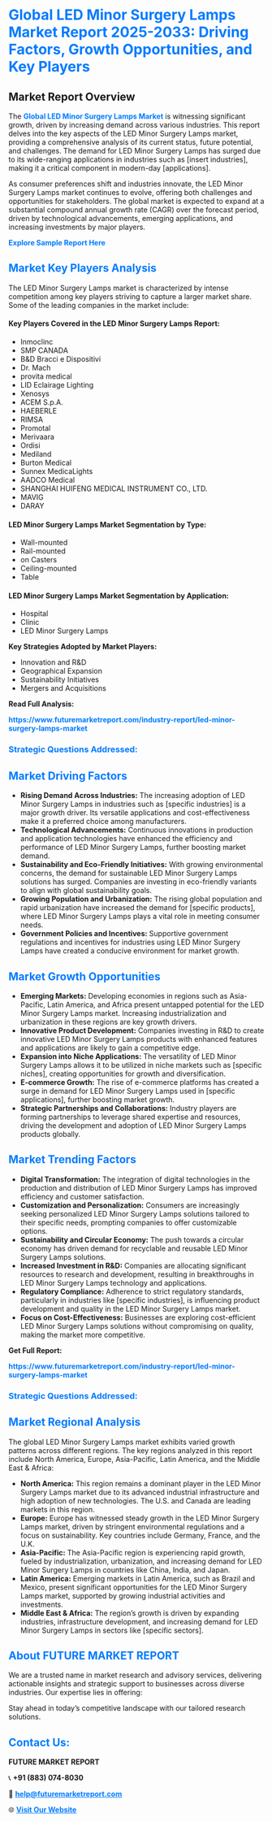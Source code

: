 <h1 style="color: #007BFF;">Global LED Minor Surgery Lamps Market Report 2025-2033: Driving Factors, Growth Opportunities, and Key Players</h1>

<section id="overview">
<h2>Market Report Overview</h2>
<p>The <a href="https://www.futuremarketreport.com/industry-report/led-minor-surgery-lamps-market" style="color: #007BFF; text-decoration: none;"><strong>Global LED Minor Surgery Lamps Market</strong></a> is witnessing significant growth, driven by increasing demand across various industries. This report delves into the key aspects of the LED Minor Surgery Lamps market, providing a comprehensive analysis of its current status, future potential, and challenges. The demand for LED Minor Surgery Lamps has surged due to its wide-ranging applications in industries such as [insert industries], making it a critical component in modern-day [applications].</p>
<p>As consumer preferences shift and industries innovate, the LED Minor Surgery Lamps market continues to evolve, offering both challenges and opportunities for stakeholders. The global market is expected to expand at a substantial compound annual growth rate (CAGR) over the forecast period, driven by technological advancements, emerging applications, and increasing investments by major players.</p>
</section>

<section id="overview">
<p><a href="https://www.futuremarketreport.com/request-sample/reportId=112816" style="color: #007BFF; text-decoration: none;"><strong>Explore Sample Report Here</strong></a></p>
</section>

<section id="key-players">
<h2 style="color: #007BFF;">Market Key Players Analysis</h2>
<p>The LED Minor Surgery Lamps market is characterized by intense competition among key players striving to capture a larger market share. Some of the leading companies in the market include:</p>
<h4>Key Players Covered in the LED Minor Surgery Lamps Report:</h4>
<ul><li>Inmoclinc</li><li>SMP CANADA</li><li>B&amp;D Bracci e Dispositivi</li><li>Dr. Mach</li><li>provita medical</li><li>LID Eclairage Lighting</li><li>Xenosys</li><li>ACEM S.p.A.</li><li>HAEBERLE</li><li>RIMSA</li><li>Promotal</li><li>Merivaara</li><li>Ordisi</li><li>Mediland</li><li>Burton Medical</li><li>Sunnex MedicaLights</li><li>AADCO Medical</li><li>SHANGHAI HUIFENG MEDICAL INSTRUMENT CO., LTD.</li><li>MAVIG</li><li>DARAY</li></ul>
<h4>LED Minor Surgery Lamps Market Segmentation by Type:</h4>
<ul><li>Wall-mounted</li><li>Rail-mounted</li><li>on Casters</li><li>Ceiling-mounted</li><li>Table</li></ul>

<h4>LED Minor Surgery Lamps Market Segmentation by Application:</h4>
<ul><li>Hospital</li><li>Clinic</li><li>LED Minor Surgery Lamps</li></ul>
<p><strong>Key Strategies Adopted by Market Players:</strong></p>
<ul>
<li>Innovation and R&D</li>
<li>Geographical Expansion</li>
<li>Sustainability Initiatives</li>
<li>Mergers and Acquisitions</li>
</ul>
</section>

<section>
<p><strong>Read Full Analysis: </strong></p><a href="https://www.futuremarketreport.com/industry-report/led-minor-surgery-lamps-market" style="color: #007BFF; text-decoration: none;"><strong>https://www.futuremarketreport.com/industry-report/led-minor-surgery-lamps-market</strong></a>
<h3 style="color: #007BFF;">Strategic Questions Addressed:</h3>
</section>

<section id="driving-factors">
<h2 style="color: #007BFF;">Market Driving Factors</h2>
<ul>
<li><strong>Rising Demand Across Industries:</strong> The increasing adoption of LED Minor Surgery Lamps in industries such as [specific industries] is a major growth driver. Its versatile applications and cost-effectiveness make it a preferred choice among manufacturers.</li>
<li><strong>Technological Advancements:</strong> Continuous innovations in production and application technologies have enhanced the efficiency and performance of LED Minor Surgery Lamps, further boosting market demand.</li>
<li><strong>Sustainability and Eco-Friendly Initiatives:</strong> With growing environmental concerns, the demand for sustainable LED Minor Surgery Lamps solutions has surged. Companies are investing in eco-friendly variants to align with global sustainability goals.</li>
<li><strong>Growing Population and Urbanization:</strong> The rising global population and rapid urbanization have increased the demand for [specific products], where LED Minor Surgery Lamps plays a vital role in meeting consumer needs.</li>
<li><strong>Government Policies and Incentives:</strong> Supportive government regulations and incentives for industries using LED Minor Surgery Lamps have created a conducive environment for market growth.</li>
</ul>
</section>

<section id="growth-opportunities">
<h2 style="color: #007BFF;">Market Growth Opportunities</h2>
<ul>
<li><strong>Emerging Markets:</strong> Developing economies in regions such as Asia-Pacific, Latin America, and Africa present untapped potential for the LED Minor Surgery Lamps market. Increasing industrialization and urbanization in these regions are key growth drivers.</li>
<li><strong>Innovative Product Development:</strong> Companies investing in R&D to create innovative LED Minor Surgery Lamps products with enhanced features and applications are likely to gain a competitive edge.</li>
<li><strong>Expansion into Niche Applications:</strong> The versatility of LED Minor Surgery Lamps allows it to be utilized in niche markets such as [specific niches], creating opportunities for growth and diversification.</li>
<li><strong>E-commerce Growth:</strong> The rise of e-commerce platforms has created a surge in demand for LED Minor Surgery Lamps used in [specific applications], further boosting market growth.</li>
<li><strong>Strategic Partnerships and Collaborations:</strong> Industry players are forming partnerships to leverage shared expertise and resources, driving the development and adoption of LED Minor Surgery Lamps products globally.</li>
</ul>
</section>

<section id="trending-factors">
<h2 style="color: #007BFF;">Market Trending Factors</h2>
<ul>
<li><strong>Digital Transformation:</strong> The integration of digital technologies in the production and distribution of LED Minor Surgery Lamps has improved efficiency and customer satisfaction.</li>
<li><strong>Customization and Personalization:</strong> Consumers are increasingly seeking personalized LED Minor Surgery Lamps solutions tailored to their specific needs, prompting companies to offer customizable options.</li>
<li><strong>Sustainability and Circular Economy:</strong> The push towards a circular economy has driven demand for recyclable and reusable LED Minor Surgery Lamps solutions.</li>
<li><strong>Increased Investment in R&D:</strong> Companies are allocating significant resources to research and development, resulting in breakthroughs in LED Minor Surgery Lamps technology and applications.</li>
<li><strong>Regulatory Compliance:</strong> Adherence to strict regulatory standards, particularly in industries like [specific industries], is influencing product development and quality in the LED Minor Surgery Lamps market.</li>
<li><strong>Focus on Cost-Effectiveness:</strong> Businesses are exploring cost-efficient LED Minor Surgery Lamps solutions without compromising on quality, making the market more competitive.</li>
</ul>
</section>

<section>
<p><strong>Get Full Report: </strong></p><a href="https://www.futuremarketreport.com/industry-report/led-minor-surgery-lamps-market" style="color: #007BFF; text-decoration: none;"><strong>https://www.futuremarketreport.com/industry-report/led-minor-surgery-lamps-market</strong></a>
<h3 style="color: #007BFF;">Strategic Questions Addressed:</h3>
</section>


<section id="regional-analysis">
<h2 style="color: #007BFF;">Market Regional Analysis</h2>
<p>The global LED Minor Surgery Lamps market exhibits varied growth patterns across different regions. The key regions analyzed in this report include North America, Europe, Asia-Pacific, Latin America, and the Middle East & Africa:</p>
<ul>
<li><strong>North America:</strong> This region remains a dominant player in the LED Minor Surgery Lamps market due to its advanced industrial infrastructure and high adoption of new technologies. The U.S. and Canada are leading markets in this region.</li>
<li><strong>Europe:</strong> Europe has witnessed steady growth in the LED Minor Surgery Lamps market, driven by stringent environmental regulations and a focus on sustainability. Key countries include Germany, France, and the U.K.</li>
<li><strong>Asia-Pacific:</strong> The Asia-Pacific region is experiencing rapid growth, fueled by industrialization, urbanization, and increasing demand for LED Minor Surgery Lamps in countries like China, India, and Japan.</li>
<li><strong>Latin America:</strong> Emerging markets in Latin America, such as Brazil and Mexico, present significant opportunities for the LED Minor Surgery Lamps market, supported by growing industrial activities and investments.</li>
<li><strong>Middle East & Africa:</strong> The region’s growth is driven by expanding industries, infrastructure development, and increasing demand for LED Minor Surgery Lamps in sectors like [specific sectors].</li>
</ul>
</section>

<footer>
<h2 style="color: #007BFF;">About FUTURE MARKET REPORT</h2>
<p>We are a trusted name in market research and advisory services, delivering actionable insights and strategic support to businesses across diverse industries. Our expertise lies in offering:</p>

<p>Stay ahead in today’s competitive landscape with our tailored research solutions.</p>

<h2 style="color: #007BFF;">Contact Us:</h2>
<p><strong>FUTURE MARKET REPORT</strong></p>
<p>📞 <strong>+91 (883) 074-8030</strong></p>
<p>📧 <strong><a href="mailto:help@futuremarketreport.com" style="color: #007BFF;">help@futuremarketreport.com</a></strong></p>
<p>🌐 <strong><a href="https://www.futuremarketreport.com/" style="color: #007BFF;">Visit Our Website</a></strong></p>
</footer>